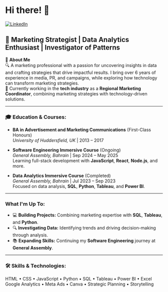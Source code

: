 # Hi there! 👋  

[![LinkedIn](https://img.shields.io/badge/LinkedIn-Yasmina%20Abuhendi-blue?logo=LinkedIn&logoColor=blue&labelColor=white)](https://www.linkedin.com/in/yasminakoshel/)  

## 🚀 Marketing Strategist | Data Analytics Enthusiast | Investigator of Patterns  

🌟 **About Me**  
🔍 A marketing professional with a passion for uncovering insights in data and crafting strategies that drive impactful results. I bring over 6 years of experience in media, PR, and campaigns, while exploring how technology can transform marketing strategies.  
💼 Currently working in the **tech industry** as a **Regional Marketing Coordinator**, combining marketing strategies with technology-driven solutions.  

---

### 🎓 **Education & Courses:**  
- **BA in Advertisement and Marketing Communications** (First-Class Honours)  
  *University of Huddersfield, UK* | 2013 – 2017  

- **Software Engineering Immersive Course** (Ongoing)  
  *General Assembly, Bahrain* | Sep 2024 – May 2025  
  Learning full-stack development with **JavaScript**, **React**, **Node.js**, and more.  

- **Data Analytics Immersive Course** (Completed)  
  *General Assembly, Bahrain* | Jul 2023 – Sep 2023  
  Focused on data analysis, **SQL**, **Python**, **Tableau**, and **Power BI**.

---

### **What I'm Up To:**  
- 💻 **Building Projects:** Combining marketing expertise with **SQL**, **Tableau**, and **Python**.  
- 🔍 **Investigating Data:** Identifying trends and driving decision-making through analysis.  
- 📚 **Expanding Skills:** Continuing my **Software Engineering** journey at **General Assembly**.

---

### 🛠️ **Skills & Technologies:**  
HTML • CSS • JavaScript • Python • SQL • Tableau • Power BI • Excel  
Google Analytics • Meta Ads • Canva • Strategic Planning • Storytelling
